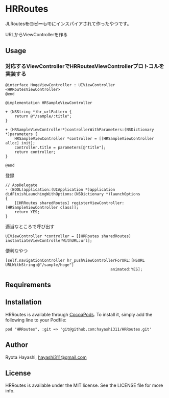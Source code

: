 # HRRoutes

JLRoutes~~をコピーして~~にインスパイアされて作ったやつです。

URLからViewControllerを作る

## Usage

### 対応するViewControllerでHRRoutesViewControllerプロトコルを実装する

```objc
@interface HogeViewController : UIViewController <HRRoutesViewController>
@end

@implementation HRSampleViewController

+ (NSString *)hr_urlPattern {
    return @"/sample/:title";
}

+ (HRSampleViewController*)controllerWithParameters:(NSDictionary *)parameters {
    HRSampleViewController *controller = [[HRSampleViewController alloc] init];
    controller.title = parameters[@"title"];
    return controller;
}

@end

```

登録
```objc
// AppDelegate
- (BOOL)application:(UIApplication *)application didFinishLaunchingWithOptions:(NSDictionary *)launchOptions
{
    [[HRRoutes sharedRoutes] registerViewController:[HRSampleViewController class]];
    return YES;
}
```

適当なところで呼び出す
```objc
UIViewController *controller = [[HRRoutes sharedRoutes] instantiateViewControllerWithURL:url];
```

便利なやつ
```objc
[self.navigationController hr_pushViewControllerForURL:[NSURL URLWithString:@"/sample/hoge"]
                                              animated:YES];
```

## Requirements

## Installation

HRRoutes is available through [CocoaPods](http://cocoapods.org). To install
it, simply add the following line to your Podfile:

    pod "HRRoutes", :git => 'git@github.com:hayashi311/HRRoutes.git'

## Author

Ryota Hayashi, hayashi311@gmail.com

## License

HRRoutes is available under the MIT license. See the LICENSE file for more info.

